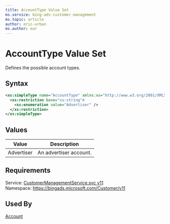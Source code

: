 ```yaml
---
title: AccountType Value Set
ms.service: bing-ads-customer-management
ms.topic: article
author: eric-urban
ms.author: eur
---
```

# AccountType Value Set
Defines the possible account types.

## Syntax
```xml
<xs:simpleType name="AccountType" xmlns:xs="http://www.w3.org/2001/XMLSchema">
  <xs:restriction base="xs:string">
    <xs:enumeration value="Advertiser" />
  </xs:restriction>
</xs:simpleType>
```

## <a name="values"></a>Values

|Value|Description|
|-----------|---------------|
|<a name="advertiser"></a>Advertiser|An advertiser account.|

## Requirements
Service: [CustomerManagementService.svc v11](https://clientcenter.api.bingads.microsoft.com/Api/CustomerManagement/v11/CustomerManagementService.svc)  
Namespace: https://bingads.microsoft.com/Customer/v11  

## Used By
[Account](account.md)  
